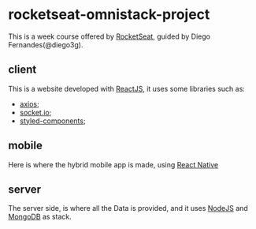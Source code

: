 # rocketseat-omnistack-project

This is a week course offered by [RocketSeat](https://cursos.nodebr.org/), guided by Diego Fernandes(@diego3g).

## client

This is a website developed with [ReactJS](https://reactjs.org/), it uses some libraries such as:

- [axios](https://github.com/axios/axios);
- [socket.io](https://socket.io/);
- [styled-components](https://www.styled-components.com/);

## mobile

Here is where the hybrid mobile app is made, using [React Native](https://facebook.github.io/react-native/)

## server

The server side, is where all the Data is provided, and it uses [NodeJS](https://nodejs.org/en/) and [MongoDB](https://www.mongodb.com/) as stack.



